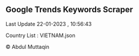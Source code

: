 

## Google Trends Keywords Scraper 
 
Last Update 22-01-2023 , 10:56:43

Country List :
VIETNAM.json



© Abdul Muttaqin 
